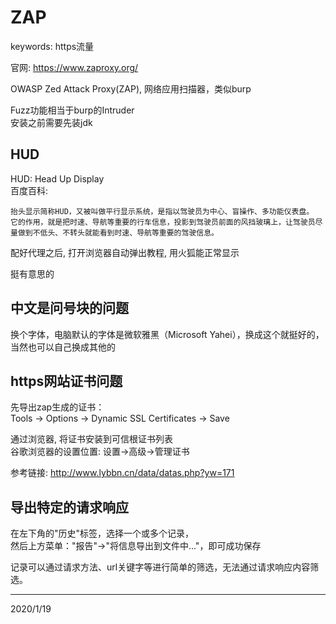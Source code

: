 # ZAP

keywords: https流量  

官网: https://www.zaproxy.org/  

OWASP Zed Attack Proxy(ZAP), 网络应用扫描器，类似burp  

Fuzz功能相当于burp的Intruder  
安装之前需要先装jdk  


## HUD
HUD: Head Up Display  
百度百科:  
```
抬头显示简称HUD，又被叫做平行显示系统，是指以驾驶员为中心、盲操作、多功能仪表盘。
它的作用，就是把时速、导航等重要的行车信息，投影到驾驶员前面的风挡玻璃上，让驾驶员尽量做到不低头、不转头就能看到时速、导航等重要的驾驶信息。
```

配好代理之后, 打开浏览器自动弹出教程, 用火狐能正常显示  

挺有意思的  


## 中文是问号块的问题  
换个字体，电脑默认的字体是微软雅黑（Microsoft Yahei），换成这个就挺好的，当然也可以自己换成其他的  


## https网站证书问题
先导出zap生成的证书：  
Tools -> Options -> Dynamic SSL Certificates -> Save  

通过浏览器, 将证书安装到可信根证书列表  
谷歌浏览器的设置位置: 设置->高级->管理证书  

参考链接: http://www.lybbn.cn/data/datas.php?yw=171  


## 导出特定的请求响应
在左下角的"历史"标签，选择一个或多个记录，  
然后上方菜单："报告"->"将信息导出到文件中..."，即可成功保存  

记录可以通过请求方法、url关键字等进行简单的筛选，无法通过请求响应内容筛选。  


---
2020/1/19  
